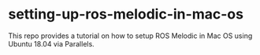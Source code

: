 # setting-up-ros-melodic-in-mac-os
This repo provides a tutorial on how to setup ROS Melodic in Mac OS using Ubuntu 18.04 via Parallels.
